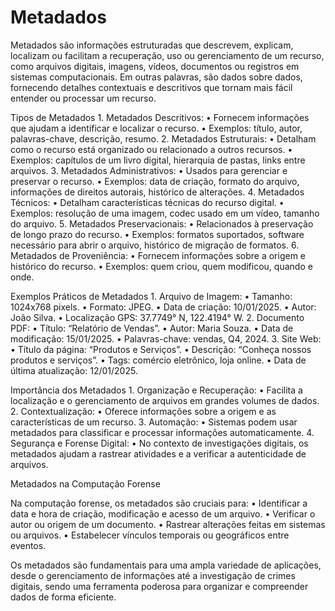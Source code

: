 # Metadados

Metadados são informações estruturadas que descrevem, explicam, localizam ou facilitam a recuperação, uso ou gerenciamento de um recurso, como arquivos digitais, imagens, vídeos, documentos ou registros em sistemas computacionais. Em outras palavras, são dados sobre dados, fornecendo detalhes contextuais e descritivos que tornam mais fácil entender ou processar um recurso.

Tipos de Metadados
	1.	Metadados Descritivos:
	•	Fornecem informações que ajudam a identificar e localizar o recurso.
	•	Exemplos: título, autor, palavras-chave, descrição, resumo.
	2.	Metadados Estruturais:
	•	Detalham como o recurso está organizado ou relacionado a outros recursos.
	•	Exemplos: capítulos de um livro digital, hierarquia de pastas, links entre arquivos.
	3.	Metadados Administrativos:
	•	Usados para gerenciar e preservar o recurso.
	•	Exemplos: data de criação, formato do arquivo, informações de direitos autorais, histórico de alterações.
	4.	Metadados Técnicos:
	•	Detalham características técnicas do recurso digital.
	•	Exemplos: resolução de uma imagem, codec usado em um vídeo, tamanho do arquivo.
	5.	Metadados Preservacionais:
	•	Relacionados à preservação de longo prazo do recurso.
	•	Exemplos: formatos suportados, software necessário para abrir o arquivo, histórico de migração de formatos.
	6.	Metadados de Proveniência:
	•	Fornecem informações sobre a origem e histórico do recurso.
	•	Exemplos: quem criou, quem modificou, quando e onde.

Exemplos Práticos de Metadados
	1.	Arquivo de Imagem:
	•	Tamanho: 1024x768 pixels.
	•	Formato: JPEG.
	•	Data de criação: 10/01/2025.
	•	Autor: João Silva.
	•	Localização GPS: 37.7749° N, 122.4194° W.
	2.	Documento PDF:
	•	Título: “Relatório de Vendas”.
	•	Autor: Maria Souza.
	•	Data de modificação: 15/01/2025.
	•	Palavras-chave: vendas, Q4, 2024.
	3.	Site Web:
	•	Título da página: “Produtos e Serviços”.
	•	Descrição: “Conheça nossos produtos e serviços”.
	•	Tags: comércio eletrônico, loja online.
	•	Data de última atualização: 12/01/2025.

Importância dos Metadados
	1.	Organização e Recuperação:
	•	Facilita a localização e o gerenciamento de arquivos em grandes volumes de dados.
	2.	Contextualização:
	•	Oferece informações sobre a origem e as características de um recurso.
	3.	Automação:
	•	Sistemas podem usar metadados para classificar e processar informações automaticamente.
	4.	Segurança e Forense Digital:
	•	No contexto de investigações digitais, os metadados ajudam a rastrear atividades e a verificar a autenticidade de arquivos.

Metadados na Computação Forense

Na computação forense, os metadados são cruciais para:
	•	Identificar a data e hora de criação, modificação e acesso de um arquivo.
	•	Verificar o autor ou origem de um documento.
	•	Rastrear alterações feitas em sistemas ou arquivos.
	•	Estabelecer vínculos temporais ou geográficos entre eventos.

Os metadados são fundamentais para uma ampla variedade de aplicações, desde o gerenciamento de informações até a investigação de crimes digitais, sendo uma ferramenta poderosa para organizar e compreender dados de forma eficiente.